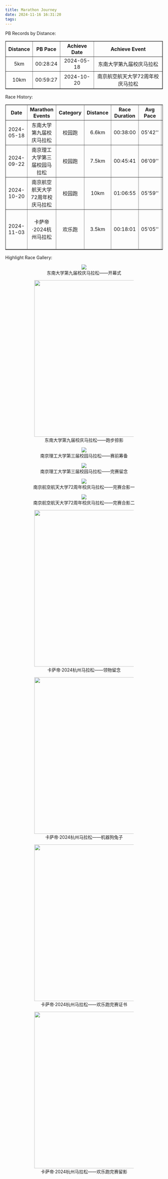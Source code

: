 ```yaml
---
title: Marathon Journey
date: 2024-11-16 16:31:20
tags:
---
```


PB Records by Distance:

<table style="border-collapse: collapse; width: 100%;" border="1">
  <tr>
    <th style="text-align:center;">Distance</th>
    <th style="text-align:center;">PB Pace</th>
    <th style="text-align:center;">Achieve Date</th>
    <th style="text-align:center;">Achieve Event</th>
  </tr>
  <tr>
    <td style="text-align:center;">5km</td>
    <td style="text-align:center;">00:28:24</td>
    <td style="text-align:center;">2024-05-18</td>
    <td style="text-align:center;">东南大学第九届校庆马拉松</td>
  </tr>
  <tr>
    <td style="text-align:center;">10km</td>
    <td style="text-align:center;">00:59:27</td>
    <td style="text-align:center;">2024-10-20</td>
    <td style="text-align:center;">南京航空航天大学72周年校庆马拉松</td>
  </tr>
</table>

Race History:

<table style="border-collapse: collapse; width: 100%;" border="1">
  <tr>
    <th style="text-align:center;width:90px;">Date</th>
    <th style="text-align:center;width:290px;">Marathon Events</th>
    <th style="text-align:center;width:70px;">Category</th>
    <th style="text-align:center;width:70px;">Distance</th>
    <th style="text-align:center;width:70px;">Race Duration</th>
    <th style="text-align:center;width:50px;">Avg Pace</th>
    <th style="text-align:center;">Location</th>
  </tr>
  <tr>
    <td style="text-align:center;">2024-05-18</td>
    <td style="text-align:center;">东南大学第九届校庆马拉松</td>
    <td style="text-align:center;">校园跑</td>
    <td style="text-align:center;">6.6km</td>
    <td style="text-align:center;">00:38:00</td>
    <td style="text-align:center;">05'42''</td>
    <td style="text-align:center;">东南大学九龙湖校区</td>
  </tr>
  <tr>
    <td style="text-align:center;">2024-09-22</td>
    <td style="text-align:center;">南京理工大学第三届校园马拉松</td>
    <td style="text-align:center;">校园跑</td>
    <td style="text-align:center;">7.5km</td>
    <td style="text-align:center;">00:45:41</td>
    <td style="text-align:center;">06'09''</td>
    <td style="text-align:center;">南京理工大学孝陵卫校区</td>
  </tr>
  <tr>
    <td style="text-align:center;">2024-10-20</td>
    <td style="text-align:center;">南京航空航天大学72周年校庆马拉松</td>
    <td style="text-align:center;">校园跑</td>
    <td style="text-align:center;">10km</td>
    <td style="text-align:center;">01:06:55</td>
    <td style="text-align:center;">05'59''</td>
    <td style="text-align:center;">南京航空航天大学将军路校区</td>
  </tr>
  <tr>
    <td style="text-align:center;">2024-11-03</td>
    <td style="text-align:center;">卡萨帝·2024杭州马拉松</td>
    <td style="text-align:center;">欢乐跑</td>
    <td style="text-align:center;">3.5km</td>
    <td style="text-align:center;">00:18:01</td>
    <td style="text-align:center;">05'05''</td>
    <td style="text-align:center;">杭州市黄龙体育中心-西湖平湖秋月风景区</td>
  </tr>
</table>

Highlight Race Gallery:
<figure style="text-align: center;">
  <img src="/marathon/2024-05-18-1.jpg"  style="max-width: 65%; height: auto;">
  <figcaption>东南大学第九届校庆马拉松——开幕式</figcaption>
</figure>
<figure style="text-align: center;">
  <img src="/marathon/2024-05-18-2.jpg" style="max-width: 75%; height:500px; object-fit: contain;">
  <figcaption>东南大学第九届校庆马拉松——跑步掠影</figcaption>
</figure>
<figure style="text-align: center;">
  <img src="/marathon/2024-09-22-1.jpg"  style="max-width: 65%; height: auto;">
  <figcaption>南京理工大学第三届校园马拉松——赛前筹备</figcaption>
</figure>
<figure style="text-align: center;">
  <img src="/marathon/2024-09-22-2.jpg"  style="max-width: 65%; height: auto;">
  <figcaption>南京理工大学第三届校园马拉松——完赛留念</figcaption>
</figure>
<figure style="text-align: center;">
  <img src="/marathon/2024-10-20-1.jpg"  style="max-width: 65%; height: auto;">
  <figcaption>南京航空航天大学72周年校庆马拉松——完赛合影一</figcaption>
</figure>
<figure style="text-align: center;">
  <img src="/marathon/2024-10-20-2.jpg"  style="max-width: 65%; height: auto;">
  <figcaption>南京航空航天大学72周年校庆马拉松——完赛合影二</figcaption>
</figure>
<figure style="text-align: center;">
  <img src="/marathon/2024-11-03-1.jpg"  style="max-width: 75%; height:500px; object-fit: contain;">
  <figcaption>卡萨帝·2024杭州马拉松——领物留念</figcaption>
</figure>
<figure style="text-align: center;">
  <img src="/marathon/2024-11-03-2.jpg"  style="max-width: 75%; height:500px; object-fit: contain;">
  <figcaption>卡萨帝·2024杭州马拉松——机器狗兔子</figcaption>
</figure>
<figure style="text-align: center;">
  <img src="/marathon/2024-11-03-3.jpg"  style="max-width: 75%; height:500px; object-fit: contain;">
  <figcaption>卡萨帝·2024杭州马拉松——欢乐跑完赛证书</figcaption>
</figure>
<figure style="text-align: center;">
  <img src="/marathon/2024-11-03-4.jpg"  style="max-width: 75%; height:500px; object-fit: contain;">
  <figcaption>卡萨帝·2024杭州马拉松——欢乐跑完赛留影</figcaption>
</figure>

